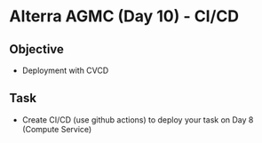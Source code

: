 # Alterra AGMC (Day 10) - CI/CD

## Objective

- Deployment with CVCD

## Task

- Create CI/CD (use github actions) to deploy your task on Day 8 (Compute Service)
